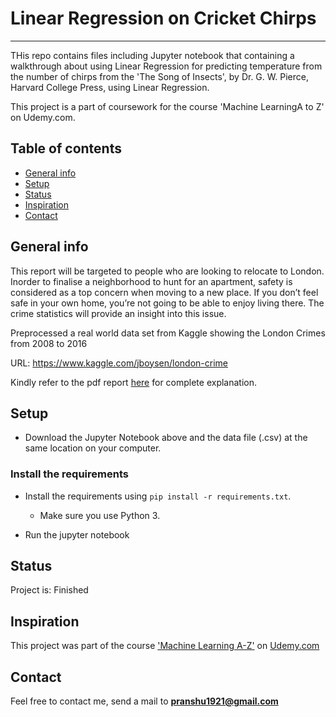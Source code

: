 # Linear Regression on Cricket Chirps 
----------------------------------------------------------
THis repo contains files including Jupyter notebook that containing a walkthrough about using Linear Regression for predicting temperature from the number of chirps from the 'The Song of Insects', by Dr. G. W. Pierce, Harvard College Press, using Linear Regression.

This project is a part of coursework for the course 'Machine LearningA to Z' on Udemy.com.

## Table of contents
* [General info](#general-info)
* [Setup](#setup)
* [Status](#status)
* [Inspiration](#inspiration)
* [Contact](#contact)

## General info

This report will be targeted to people who are looking to relocate to London. Inorder to finalise a neighborhood to hunt for an apartment, safety is considered as a top concern when moving to a new place. If you don’t feel safe in your own home, you’re not going to be able to enjoy living there. The crime statistics will provide an insight into this issue.

Preprocessed a real world data set from Kaggle showing the London Crimes from 2008 to 2016

URL: https://www.kaggle.com/jboysen/london-crime

Kindly refer to the pdf report [here](https://github.com/pranshu1921/Coursera_Capstone/blob/master/Capstone%20Project%20-%20Report.pdf) for complete explanation.

## Setup

* Download the Jupyter Notebook above and the data file (.csv) at the same location on your computer.

### Install the requirements
 
* Install the requirements using `pip install -r requirements.txt`.
    * Make sure you use Python 3.
    
* Run the jupyter notebook

## Status
Project is: Finished

## Inspiration
This project was part of the course ['Machine Learning A-Z'](https://www.udemy.com/course/machine-learning-a-ztm-full-course/) on [Udemy.com](https://www.udemy.com)
## Contact
Feel free to contact me, send a mail to **pranshu1921@gmail.com**
